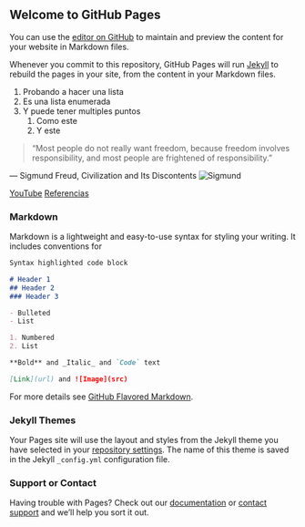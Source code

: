 ## Welcome to GitHub Pages

You can use the [editor on GitHub](https://github.com/a19ivancf/practica-git/edit/gh-pages/index.md) to maintain and preview the content for your website in Markdown files.

Whenever you commit to this repository, GitHub Pages will run [Jekyll](https://jekyllrb.com/) to rebuild the pages in your site, from the content in your Markdown files.

1. Probando a hacer una lista
1. Es una lista enumerada
1. Y puede tener multiples puntos
   1. Como este
   1. Y este

>“Most people do not really want freedom, because freedom involves responsibility, 
>and most people are frightened of responsibility.”

― Sigmund Freud, Civilization and Its Discontents
![Sigmund](https://upload.wikimedia.org/wikipedia/commons/3/36/Sigmund_Freud%2C_by_Max_Halberstadt_%28cropped%29.jpg)

[YouTube](https://www.youtube.com)
[Referencias](reference.md)


### Markdown

Markdown is a lightweight and easy-to-use syntax for styling your writing. It includes conventions for

```markdown
Syntax highlighted code block

# Header 1
## Header 2
### Header 3

- Bulleted
- List

1. Numbered
2. List

**Bold** and _Italic_ and `Code` text

[Link](url) and ![Image](src)
```

For more details see [GitHub Flavored Markdown](https://guides.github.com/features/mastering-markdown/).

### Jekyll Themes

Your Pages site will use the layout and styles from the Jekyll theme you have selected in your [repository settings](https://github.com/a19ivancf/practica-git/settings). The name of this theme is saved in the Jekyll `_config.yml` configuration file.

### Support or Contact

Having trouble with Pages? Check out our [documentation](https://docs.github.com/categories/github-pages-basics/) or [contact support](https://support.github.com/contact) and we’ll help you sort it out.
